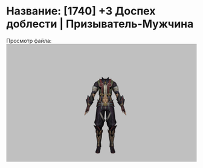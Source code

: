 # Название: [1740] +3 Доспех доблести | Призыватель-Мужчина

Просмотр файла:
![p080003.png](p080003.png)